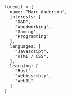 <pre lang="javascript">

forewit = {
  name: "Marc Anderson",
  interests: [
    "D&D",
    "Woodworking",
    "Gaming",
    "Programming"
  ],
  languages: [
    "Javascript",
    "HTML / CSS",
  ],
  learning: [
    "Rust",
    "WebAssembly",
    "WebGL"
  ]
}
<img height="12" width="12" src="https://cdn.jsdelivr.net/npm/simple-icons@v5/icons/javascript.svg" />

</pre>

